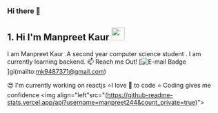 ### Hi there 👋
## 1. Hi I'm Manpreet Kaur <img width="30px" height="30px" src="https://i.pinimg.com/originals/03/68/c2/0368c21a37cce3e3628ff8eeccc4e2a4.gif">
I am Manpreet Kaur .A second year computer science student . I am currently learning backend. 
:mailbox: Reach me Out!
[![E-mail Badge](https://https://img.shields.io/badge/mail-manpreet-blue)]gi(mailto:mk9487371@gmail.com)

:heart_eyes: I'm currently working on reactjs
:star:I love :blue_heart: to code  :star:
Coding gives me confidence
<img align="left"src="(https://github-readme-stats.vercel.app/api?username=manpreet244&count_private=true)">
